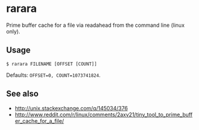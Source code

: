 rarara
======

Prime buffer cache for a file via readahead from the command line (linux only).

Usage
-----

    $ rarara FILENAME [OFFSET [COUNT]]

Defaults: `OFFSET=0, COUNT=1073741824`.

See also
--------

* http://unix.stackexchange.com/q/145034/376
* http://www.reddit.com/r/linux/comments/2axv21/tiny_tool_to_prime_buffer_cache_for_a_file/
